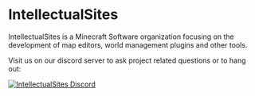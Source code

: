 # IntellectualSites

IntellectualSites is a Minecraft Software organization focusing on the development of map editors, world management plugins and other tools.

Visit us on our discord server to ask project related questions or to hang out:

<a href="https://discord.gg/intellectualsites">
         <img alt="IntellectualSites Discord" src="https://discord.com/api/guilds/268444645527126017/widget.png?style=banner2">
</a>
